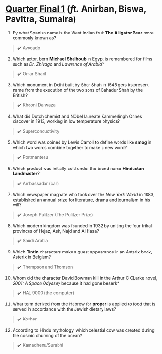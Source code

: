 # [Quarter Final 1](https://youtu.be/snCIBI8ISxw) (*ft.* Anirban, Biswa, Pavitra, Sumaira)


1. By what Spanish name is the West Indian fruit **The Alligator Pear** more commonly known as?
> :heavy_check_mark: Avocado


2. Which actor, born **Michael Shalhoub** in Egypt is remembered for films such as *Dr. Zhivago* and *Lawrence of Arabia*?
> :heavy_check_mark: Omar Sharif


3. Which monument in Delhi built by Sher Shah in 1545 gets its present name from the execution of the two sons of Bahadur Shah by the British?
> :heavy_check_mark: Khooni Darwaza


4. What did Dutch chemist and NObel laureate Kammerlingh Onnes discover in 1913, working in low temperature physics?
> :heavy_check_mark: Superconductivity


5. Which word was coined by Lewis Carroll to define words like **smog** in which two words combine together to make a new word?
> :heavy_check_mark: Portmanteau


6. Which product was initially sold under the brand name **Hindustan Landmaster**?
> :heavy_check_mark: Ambassador (car)


7. Which newspaper magnate who took over the *New York World* in 1883, established an annual prize for literature, drama and journalism in his will?
> :heavy_check_mark: Joseph Pulitzer (The Pulitzer Prize)


8. Which modern kingdom was founded in 1932 by uniting the four tribal provinces of Hejaz, Asir, Najd and Al Hasa?
> :heavy_check_mark: Saudi Arabia


9. Which **Tintin** characters make a guest appearance in an Asterix book, Asterix in Belgium?
> :heavy_check_mark: Thompson and Thomson


10. Whom did the character David Bowman kill in the Arthur C CLarke novel, *2001: A Space Odyssey* because it had gone beserk?
> :heavy_check_mark: HAL 9000 (the computer)


11. What term derived from the Hebrew for **proper** is applied to food that is served in accordance with the Jewish dietary laws?
> :heavy_check_mark: Kosher


12. According to Hindu mythology, which celestial cow was created during the cosmic churning of the ocean?
> :heavy_check_mark: Kamadhenu/Surabhi